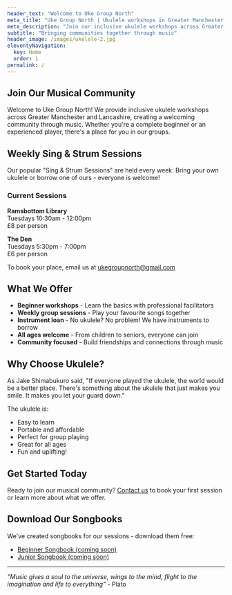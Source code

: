 ```yaml
---
header_text: "Welcome to Uke Group North"
meta_title: "Uke Group North | Ukulele workshops in Greater Manchester and Lancashire"
meta_description: "Join our inclusive ukulele workshops across Greater Manchester and Lancashire. Weekly sessions for all ages and abilities. No experience necessary!"
subtitle: "Bringing communities together through music"
header_image: /images/ukelele-2.jpg
eleventyNavigation:
  key: Home
  order: 1
permalink: /
---
```


## Join Our Musical Community

Welcome to Uke Group North! We provide inclusive ukulele workshops across Greater Manchester and Lancashire, creating a welcoming community through music. Whether you're a complete beginner or an experienced player, there's a place for you in our groups.

## Weekly Sing & Strum Sessions

Our popular "Sing & Strum Sessions" are held every week. Bring your own ukulele or borrow one of ours - everyone is welcome!

### Current Sessions

**Ramsbottom Library**  
Tuesdays 10:30am - 12:00pm  
£8 per person

**The Den**  
Tuesdays 5:30pm - 7:00pm  
£6 per person

To book your place, email us at [ukegroupnorth@gmail.com](mailto:ukegroupnorth@gmail.com)

## What We Offer

- **Beginner workshops** - Learn the basics with professional facilitators
- **Weekly group sessions** - Play your favourite songs together
- **Instrument loan** - No ukulele? No problem! We have instruments to borrow
- **All ages welcome** - From children to seniors, everyone can join
- **Community focused** - Build friendships and connections through music

## Why Choose Ukulele?

As Jake Shimabukuro said, "If everyone played the ukulele, the world would be a better place. There's something about the ukulele that just makes you smile. It makes you let your guard down."

The ukulele is:
- Easy to learn
- Portable and affordable
- Perfect for group playing
- Great for all ages
- Fun and uplifting!

## Get Started Today

Ready to join our musical community? [Contact us](/contact) to book your first session or learn more about what we offer.

## Download Our Songbooks

We've created songbooks for our sessions - download them free:
- [Beginner Songbook (coming soon)](#)
- [Junior Songbook (coming soon)](#)

---

*"Music gives a soul to the universe, wings to the mind, flight to the imagination and life to everything"* - Plato